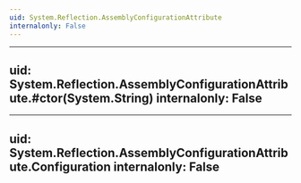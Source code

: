 ```yaml
---
uid: System.Reflection.AssemblyConfigurationAttribute
internalonly: False
---
```


---
uid: System.Reflection.AssemblyConfigurationAttribute.#ctor(System.String)
internalonly: False
---

---
uid: System.Reflection.AssemblyConfigurationAttribute.Configuration
internalonly: False
---
